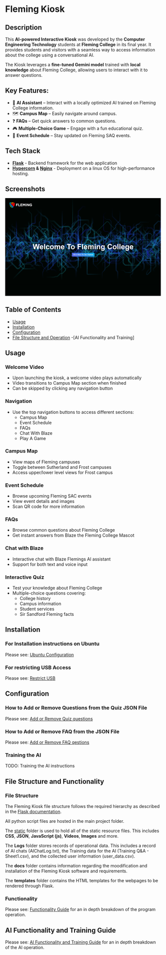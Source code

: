 # Fleming Kiosk

## Description

This **AI-powered Interactive Kiosk** was developed by the **Computer Engineering Technology** students at
**Fleming College** in its final year. It provides students and visitors with a seamless way to access information about the college
using a conversational AI.

The Kiosk leverages a **fine-tuned Gemini model** trained with **local knowledge** about Fleming College, allowing users
to interact with it to answer questions.

## Key Features:

- 🧠 **AI Assistant** – Interact with a locally optimized AI trained on Fleming College information.
- 🗺 **Campus Map** – Easily navigate around campus.
- ❓ **FAQs** – Get quick answers to common questions.
- 🎮 **Multiple-Choice Game** – Engage with a fun educational quiz.
- 📅 **Event Schedule** – Stay updated on Fleming SAQ events.

## Tech Stack

- **[Flask](https://flask.palletsprojects.com/en/stable/)** - Backend framework for the web application
- **[Hypercorn](https://hypercorn.readthedocs.io/en/latest/) & [Nginx](https://nginx.org/en/docs/)** - Deployment on a linux OS for high-performance hosting.

## Screenshots

![Screenshot](/static/images/welcome_screen.png)

## Table of Contents

- [Usage](#usage)
- [Installation](#installation)
- [Configuration](#configuration)
- [File Structure and Operation](#File-Structure-and-Functionality) -[AI Functionality and Training]

## Usage

### Welcome Video

- Upon launching the kiosk, a welcome video plays automatically
- Video transitions to Campus Map section when finished
- Can be skipped by clicking any navigation button

### Navigation

- Use the top navigation buttons to access different sections:
  - Campus Map
  - Event Schedule
  - FAQs
  - Chat With Blaze
  - Play A Game

### Campus Map

- View maps of Fleming campuses
- Toggle between Sutherland and Frost campuses
- Access upper/lower level views for Frost campus

### Event Schedule

- Browse upcoming Fleming SAC events
- View event details and images
- Scan QR code for more information

### FAQs

- Browse common questions about Fleming College
- Get instant answers from Blaze the Fleming College Mascot

### Chat with Blaze

- Interactive chat with Blaze Flemings AI assistant
- Support for both text and voice input

### Interactive Quiz

- Test your knowledge about Fleming College
- Multiple-choice questions covering:
  - College history
  - Campus information
  - Student services
  - Sir Sandford Fleming facts

## Installation

### For Installation instructions on Ubuntu

Please see: [Ubuntu Configuration](docs/Ubuntu_configuration.md)

### For restricting USB Access

Please see: [Restrict USB](docs/restrict_usb_devices.md)

## Configuration

### How to Add or Remove Questions from the Quiz JSON File

Please see: [Add or Remove Quiz questions](docs/How_to_add_or_remove_quiz_questions.md)

### How to Add or Remove FAQ from the JSON File

Please see: [Add or Remove FAQ qestions](docs/Add_or_remove_FAQ.md)

### Training the AI

TODO: Training the AI instructions

## File Structure and Functionality

### File Structure

The Fleming Kiosk file structure follows the required hierarchy as described in the [Flask documentation](https://flask.palletsprojects.com/en/stable/quickstart/).

All python script files are hosted in the main project folder.

The [static](https://flask.palletsprojects.com/en/stable/quickstart/#static-files) folder is used to hold all of the static resource files. This includes **CSS**, **JSON**, **JavaScript (js)**, **Videos**, **Images** and more.

The **Logs** folder stores records of operational data. This includes a record of AI chats (AIChatLog.txt), the Training data for the AI (Training Q&A - Sheet1.csv), and the collected user information (user_data.csv).

The **docs** folder contains information regarding the moodification and installation of the Fleming Kiosk software and requirements.

The **templates** folder contains the HTML templates for the webpages to be rendered through Flask.

### Functionality

Please see: [Functionality Guide](docs/Functionality_guide.md) for an in depth breakdown of the program operation.

## AI Functionality and Training Guide

Please see: [AI Functionality and Training Guide](docs/AI_Functionality_and_Training_Guide.md) for an in depth breakdown of the AI operation.
